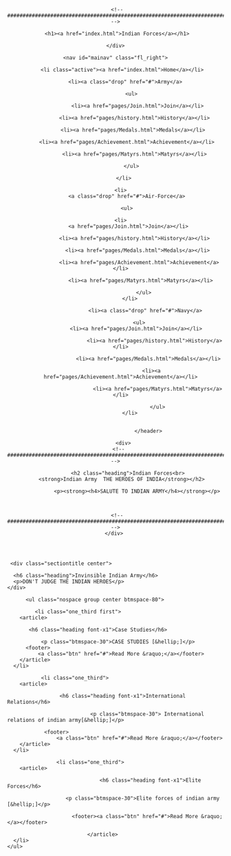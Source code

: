 # 
<html lang="">
<head>
<title>Sukhjit website</title>

<meta charset="utf-8">
<meta name="viewport" content="width=device-width, initial-scale=1.0, maximum-scale=1.0, user-scalable=no">

<link href="layout/styles/layout.css" rel="stylesheet" type="text/css" media="all">
</head>
<body id="top">
<!-- ################################################################################################ -->
<!-- ################################################################################################ -->
<!-- ################################################################################################ -->
<!-- Top Background Image Wrapper -->
<div class="bgded" style="background-image:url('images/demo/backgrounds/01.png');"> 
  <!-- ################################################################################################ -->
  
<div class="wrapper row1">
   
 <header id="header" class="hoc clear"> 
 
     <!-- ################################################################################################ -->
   
   <div id="logo" class="fl_left">
   
     <h1><a href="index.html">Indian Forces</a></h1>
  
    </div>
  
    <nav id="mainav" class="fl_right">
     
   <ul class="clear">
     
     <li class="active"><a href="index.html">Home</a></li>
   
       <li><a class="drop" href="#">Army</a>
 
           <ul>
             
               <li><a href="pages/Join.html">Join</a></li>
 
             <li><a href="pages/history.html">History</a></li>
  
            <li><a href="pages/Medals.html">Medals</a></li>
      
        <li><a href="pages/Achievement.html">Achievement</a></li>
 
             <li><a href="pages/Matyrs.html">Matyrs</a></li>
 
           </ul>
    
      </li>
      
    <li>
        <a class="drop" href="#">Air-Force</a>
    
        <ul>
          
    <li>
         <a href="pages/Join.html">Join</a></li>
 
             <li><a href="pages/history.html">History</a></li>
   
               <li><a href="pages/Medals.html">Medals</a></li>
       
                <li><a href="pages/Achievement.html">Achievement</a></li>
  
                 <li><a href="pages/Matyrs.html">Matyrs</a></li>
         
                   </ul>
          </li>
   
                    <li><a class="drop" href="#">Navy</a>
        
                <ul>
              <li><a href="pages/Join.html">Join</a></li>
  
                          <li><a href="pages/history.html">History</a></li>
     
                      <li><a href="pages/Medals.html">Medals</a></li>
   
                        <li><a href="pages/Achievement.html">Achievement</a></li>
  
                            <li><a href="pages/Matyrs.html">Matyrs</a></li>
     
                            </ul>
          </li>
          

                      </header>
  </div>
  <section id="pageintro" class="hoc clear">
   
          <div> 
      <!-- ################################################################################################ -->
   
            <h2 class="heading">Indian Forces<br>
        <strong>Indian Army  THE HEROES OF INDIA</strong></h2>
  
                  <p><strong><h4>SALUTE TO INDIAN ARMY</h4></strong></p>
      
 
             
     <!-- ################################################################################################ -->
    </div> 

  </section>
 
  </div> 

  <div class="wrapper row3">
  <main class="hoc container clear btmpad-none"> 
    <!-- main body -->
  
   <!-- ################################################################################################ -->
   
     <div class="sectiontitle center">
 
      <h6 class="heading">Invinsible Indian Army</h6>
      <p>DON'T JUDGE THE INDIAN HEROES</p>
    </div>
 
          <ul class="nospace group center btmspace-80">
   
             <li class="one_third first">
        <article>
      
           <h6 class="heading font-x1">Case Studies</h6>
       
               <p class="btmspace-30">CASE STUDIES [&hellip;]</p>
          <footer>
              <a class="btn" href="#">Read More &raquo;</a></footer>
        </article>
      </li>
   
               <li class="one_third">
        <article>
    
                     <h6 class="heading font-x1">International Relations</h6>
       
                               <p class="btmspace-30"> International relations of indian army[&hellip;]</p>
      
                <footer>
                    <a class="btn" href="#">Read More &raquo;</a></footer>
        </article>
      </li>
 
                    <li class="one_third">
        <article>
     
                                  <h6 class="heading font-x1">Elite Forces</h6>
    
                       <p class="btmspace-30">Elite forces of indian army [&hellip;]</p>

                         <footer><a class="btn" href="#">Read More &raquo;</a></footer>
  
                              </article>
      </li>
    </ul>
                               
  </main>
</div>
